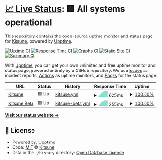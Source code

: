 # [📈 Live Status](https://status.kitsune.tv): <!--live status--> **🟩 All systems operational**

This repository contains the open-source uptime monitor and status page for [Kitsune](https://kitsune.tv/), powered by [Upptime](https://github.com/upptime/upptime).

[![Uptime CI](https://github.com/KitsuneTV/Status/workflows/Uptime%20CI/badge.svg)](https://github.com/KitsuneTV/Status/actions?query=workflow%3A%22Uptime+CI%22)
[![Response Time CI](https://github.com/KitsuneTV/Status/workflows/Response%20Time%20CI/badge.svg)](https://github.com/KitsuneTV/Status/actions?query=workflow%3A%22Response+Time+CI%22)
[![Graphs CI](https://github.com/KitsuneTV/Status/workflows/Graphs%20CI/badge.svg)](https://github.com/KitsuneTV/Status/actions?query=workflow%3A%22Graphs+CI%22)
[![Static Site CI](https://github.com/KitsuneTV/Status/workflows/Static%20Site%20CI/badge.svg)](https://github.com/KitsuneTV/Status/actions?query=workflow%3A%22Static+Site+CI%22)
[![Summary CI](https://github.com/KitsuneTV/Status/workflows/Summary%20CI/badge.svg)](https://github.com/KitsuneTV/Status/actions?query=workflow%3A%22Summary+CI%22)

With [Upptime](https://upptime.js.org), you can get your own unlimited and free uptime monitor and status page, powered entirely by a GitHub repository. We use [Issues](https://github.com/KitsuneTV/Status/issues) as incident reports, [Actions](https://github.com/KitsuneTV/Status/actions) as uptime monitors, and [Pages](https://status.kitsune.tv) for the status page.

<!--start: status pages-->
<!-- This summary is generated by Upptime (https://github.com/upptime/upptime) -->
<!-- Do not edit this manually, your changes will be overwritten -->
<!-- prettier-ignore -->
| URL | Status | History | Response Time | Uptime |
| --- | ------ | ------- | ------------- | ------ |
| <img alt="" src="https://favicons.githubusercontent.com/kitsune.tv" height="13"> [Kitsune](https://kitsune.tv/) | 🟩 Up | [kitsune.yml](https://github.com/KitsuneTV/Status/commits/HEAD/history/kitsune.yml) | <details><summary><img alt="Response time graph" src="./graphs/kitsune/response-time-week.png" height="20"> 625ms</summary><br><a href="https://status.kitsune.tv/history/kitsune"><img alt="Response time 625" src="https://img.shields.io/endpoint?url=https%3A%2F%2Fraw.githubusercontent.com%2FKitsuneTV%2FStatus%2FHEAD%2Fapi%2Fkitsune%2Fresponse-time.json"></a><br><a href="https://status.kitsune.tv/history/kitsune"><img alt="24-hour response time 625" src="https://img.shields.io/endpoint?url=https%3A%2F%2Fraw.githubusercontent.com%2FKitsuneTV%2FStatus%2FHEAD%2Fapi%2Fkitsune%2Fresponse-time-day.json"></a><br><a href="https://status.kitsune.tv/history/kitsune"><img alt="7-day response time 625" src="https://img.shields.io/endpoint?url=https%3A%2F%2Fraw.githubusercontent.com%2FKitsuneTV%2FStatus%2FHEAD%2Fapi%2Fkitsune%2Fresponse-time-week.json"></a><br><a href="https://status.kitsune.tv/history/kitsune"><img alt="30-day response time 625" src="https://img.shields.io/endpoint?url=https%3A%2F%2Fraw.githubusercontent.com%2FKitsuneTV%2FStatus%2FHEAD%2Fapi%2Fkitsune%2Fresponse-time-month.json"></a><br><a href="https://status.kitsune.tv/history/kitsune"><img alt="1-year response time 625" src="https://img.shields.io/endpoint?url=https%3A%2F%2Fraw.githubusercontent.com%2FKitsuneTV%2FStatus%2FHEAD%2Fapi%2Fkitsune%2Fresponse-time-year.json"></a></details> | <details><summary><a href="https://status.kitsune.tv/history/kitsune">100.00%</a></summary><a href="https://status.kitsune.tv/history/kitsune"><img alt="All-time uptime 100.00%" src="https://img.shields.io/endpoint?url=https%3A%2F%2Fraw.githubusercontent.com%2FKitsuneTV%2FStatus%2FHEAD%2Fapi%2Fkitsune%2Fuptime.json"></a><br><a href="https://status.kitsune.tv/history/kitsune"><img alt="24-hour uptime 100.00%" src="https://img.shields.io/endpoint?url=https%3A%2F%2Fraw.githubusercontent.com%2FKitsuneTV%2FStatus%2FHEAD%2Fapi%2Fkitsune%2Fuptime-day.json"></a><br><a href="https://status.kitsune.tv/history/kitsune"><img alt="7-day uptime 100.00%" src="https://img.shields.io/endpoint?url=https%3A%2F%2Fraw.githubusercontent.com%2FKitsuneTV%2FStatus%2FHEAD%2Fapi%2Fkitsune%2Fuptime-week.json"></a><br><a href="https://status.kitsune.tv/history/kitsune"><img alt="30-day uptime 100.00%" src="https://img.shields.io/endpoint?url=https%3A%2F%2Fraw.githubusercontent.com%2FKitsuneTV%2FStatus%2FHEAD%2Fapi%2Fkitsune%2Fuptime-month.json"></a><br><a href="https://status.kitsune.tv/history/kitsune"><img alt="1-year uptime 100.00%" src="https://img.shields.io/endpoint?url=https%3A%2F%2Fraw.githubusercontent.com%2FKitsuneTV%2FStatus%2FHEAD%2Fapi%2Fkitsune%2Fuptime-year.json"></a></details>
| <img alt="" src="https://favicons.githubusercontent.com/beta.kitsune.tv" height="13"> [Kitsune Beta](https://beta.kitsune.tv/) | 🟩 Up | [kitsune-beta.yml](https://github.com/KitsuneTV/Status/commits/HEAD/history/kitsune-beta.yml) | <details><summary><img alt="Response time graph" src="./graphs/kitsune-beta/response-time-week.png" height="20"> 255ms</summary><br><a href="https://status.kitsune.tv/history/kitsune-beta"><img alt="Response time 255" src="https://img.shields.io/endpoint?url=https%3A%2F%2Fraw.githubusercontent.com%2FKitsuneTV%2FStatus%2FHEAD%2Fapi%2Fkitsune-beta%2Fresponse-time.json"></a><br><a href="https://status.kitsune.tv/history/kitsune-beta"><img alt="24-hour response time 255" src="https://img.shields.io/endpoint?url=https%3A%2F%2Fraw.githubusercontent.com%2FKitsuneTV%2FStatus%2FHEAD%2Fapi%2Fkitsune-beta%2Fresponse-time-day.json"></a><br><a href="https://status.kitsune.tv/history/kitsune-beta"><img alt="7-day response time 255" src="https://img.shields.io/endpoint?url=https%3A%2F%2Fraw.githubusercontent.com%2FKitsuneTV%2FStatus%2FHEAD%2Fapi%2Fkitsune-beta%2Fresponse-time-week.json"></a><br><a href="https://status.kitsune.tv/history/kitsune-beta"><img alt="30-day response time 255" src="https://img.shields.io/endpoint?url=https%3A%2F%2Fraw.githubusercontent.com%2FKitsuneTV%2FStatus%2FHEAD%2Fapi%2Fkitsune-beta%2Fresponse-time-month.json"></a><br><a href="https://status.kitsune.tv/history/kitsune-beta"><img alt="1-year response time 255" src="https://img.shields.io/endpoint?url=https%3A%2F%2Fraw.githubusercontent.com%2FKitsuneTV%2FStatus%2FHEAD%2Fapi%2Fkitsune-beta%2Fresponse-time-year.json"></a></details> | <details><summary><a href="https://status.kitsune.tv/history/kitsune-beta">100.00%</a></summary><a href="https://status.kitsune.tv/history/kitsune-beta"><img alt="All-time uptime 100.00%" src="https://img.shields.io/endpoint?url=https%3A%2F%2Fraw.githubusercontent.com%2FKitsuneTV%2FStatus%2FHEAD%2Fapi%2Fkitsune-beta%2Fuptime.json"></a><br><a href="https://status.kitsune.tv/history/kitsune-beta"><img alt="24-hour uptime 100.00%" src="https://img.shields.io/endpoint?url=https%3A%2F%2Fraw.githubusercontent.com%2FKitsuneTV%2FStatus%2FHEAD%2Fapi%2Fkitsune-beta%2Fuptime-day.json"></a><br><a href="https://status.kitsune.tv/history/kitsune-beta"><img alt="7-day uptime 100.00%" src="https://img.shields.io/endpoint?url=https%3A%2F%2Fraw.githubusercontent.com%2FKitsuneTV%2FStatus%2FHEAD%2Fapi%2Fkitsune-beta%2Fuptime-week.json"></a><br><a href="https://status.kitsune.tv/history/kitsune-beta"><img alt="30-day uptime 100.00%" src="https://img.shields.io/endpoint?url=https%3A%2F%2Fraw.githubusercontent.com%2FKitsuneTV%2FStatus%2FHEAD%2Fapi%2Fkitsune-beta%2Fuptime-month.json"></a><br><a href="https://status.kitsune.tv/history/kitsune-beta"><img alt="1-year uptime 100.00%" src="https://img.shields.io/endpoint?url=https%3A%2F%2Fraw.githubusercontent.com%2FKitsuneTV%2FStatus%2FHEAD%2Fapi%2Fkitsune-beta%2Fuptime-year.json"></a></details>

<!--end: status pages-->

[**Visit our status website →**](https://status.kitsune.tv)

## 📄 License

- Powered by: [Upptime](https://github.com/upptime/upptime)
- Code: [MIT](./LICENSE) © [Kitsune](https://kitsune.tv/)
- Data in the `./history` directory: [Open Database License](https://opendatacommons.org/licenses/odbl/1-0/)
